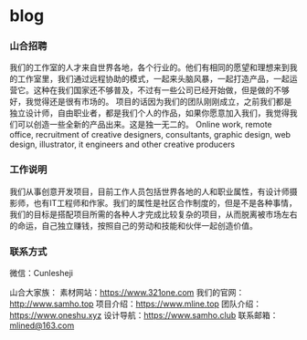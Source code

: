 # blog
### 山合招聘
我们的工作室的人才来自世界各地，各个行业的。他们有相同的愿望和理想来到我的工作室里，我们通过远程协助的模式，一起来头脑风暴，一起打造产品，一起运营它。这种在我们国家还不够普及，不过有一些公司已经开始做，但是做的不够好，我觉得还是很有市场的。
项目的话因为我们的团队刚刚成立，之前我们都是独立设计师，自由职业者，都是我们个人的作品，如果你愿意加入我们，我觉得我们可以创造一些全新的产品出来。这是独一无二的。
Online work, remote office, recruitment of creative designers, consultants, graphic design, web design, illustrator, it engineers and other creative producers

### 工作说明

我们从事创意开发项目，目前工作人员包括世界各地的人和职业属性，有设计师摄影师，也有IT工程师和作家。我们的属性是社区合作制度的，但是不是各种事情，我们的目标是搭配项目所需的各种人才完成比较复杂的项目，从而脱离被市场左右的命运，自己独立赚钱，按照自己的劳动和技能和伙伴一起创造价值。

### 联系方式
微信：Cunlesheji

山合大家族：
素材网站：https://www.321one.com
我们的官网：http://www.samho.top
项目介绍：https://www.mline.top
团队介绍：https://www.oneshu.xyz
设计导航：https://www.samho.club
联系邮箱：mlined@163.com
